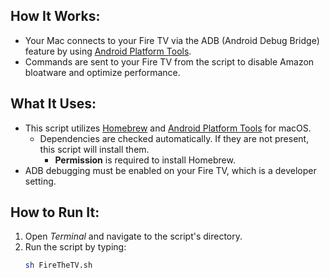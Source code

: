 ## How It Works:

- Your Mac connects to your Fire TV via the ADB (Android Debug Bridge) feature by using [Android Platform Tools](https://developer.android.com/tools/releases/platform-tools).
- Commands are sent to your Fire TV from the script to disable Amazon bloatware and optimize performance.

## What It Uses:

- This script utilizes [Homebrew](https://brew.sh/) and [Android Platform Tools](https://developer.android.com/tools/releases/platform-tools) for macOS.
  - Dependencies are checked automatically. If they are not present, this script will install them.
    - **Permission** is required to install Homebrew.
- ADB debugging must be enabled on your Fire TV, which is a developer setting.

## How to Run It:

1. Open _Terminal_ and navigate to the script's directory.
2. Run the script by typing:
   ```bash
   sh FireTheTV.sh
   ```
